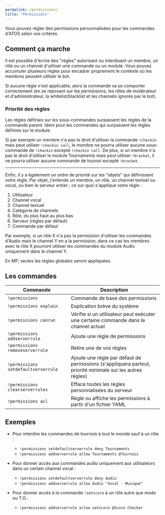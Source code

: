 ```yaml
---
permalink: /permissions/
title: "Permissions"
---
```


Vous pouvez régler des permissions personnalisées pour les commandes d'ATOS selon vos critères.

## Comment ça marche

Il est possible d'écrire des "règles" autorisant ou interdisant un membre, un rôle ou un channel d'utiliser une commande ou un module. Vous pouvez accumuler plusieurs règles pour encadrer proprement le contexte où les membres peuvent utiliser le bot.

Si aucune règle n'est applicable, alors la commande va se comporter correctement (en se reposant sur les permissions, les rôles de modérateur et d'administrateur, la whitelist/blacklist et les channels ignorés par le bot).

### Priorité des règles

Les règles définies sur les sous-commandes surpassent les règles de la commande parent. Idem pour les commandes qui surpassent les règles définies sur le module.

Si par exemple un membre n'a pas le droit d'utiliser la commande `!checkin` mais peut utiliser `!checkin call`, le membre ne pourra utiliser aucune sous-commande de `!checkin` excepté `!checkin call`. De plus, si un membre n'a pas le droit d'utiliser le module Tournaments mais peut utiliser `!bracket`, il ne pourra utiliser aucune commande de tournoi excepté `!bracket`.

----

Enfin, il y a également un ordre de priorité sur les "objets" qui définissent votre règle. Par objet, j'entends un membre, un rôle, un channel textuel ou vocal, ou bien le serveur entier ; ce sur quoi s'applique votre règle :

1. Utilisateur
2. Channel vocal
3. Channel textuel
4. Catégorie de channels
5. Rôle, du plus haut au plus bas
6. Serveur (règles par défaut)
7. Commande par défaut

Par exemple, si un rôle X n'a pas la permission d'utiliser les commandes d'Audio mais le channel Y en a la permission, dans ce cas les membres avec le rôle X pourront utiliser les commandes du module Audio uniquement dans le channel Y.

En MP, seules les règles globales seront appliquées.

## Les commandes

| Commande                            | Description                                                                                                |
| ----------------------------------- | ---------------------------------------------------------------------------------------------------------- |
| `!permissions`                      | Commande de base des permissions                                                                           |
| `!permissions explain`              | Explication brève du système                                                                               |
| `!permissions canrun`               | Vérifie si un utilisateur peut exécuter une certaine commande dans le channel actuel                       |
| `!permissions addserverrule`        | Ajoute une règle de permissions                                                                            |
| `!permissions removeserverrule`     | Retire une de vos règles                                                                                   |
| `!permissions setdefaultserverrule` | Ajoute une règle par défaut de permissions (s'appliquera partout, priorité minimale sur les autres règles) |
| `!permissions clearserverrules`     | Efface toutes les règles personnalisées du serveur                                                         |
| `!permissions acl`                  | Règle ou affiche les permissions à partir d'un fichier YAML                                                |

## Exemples

- Pour interdire les commandes de tournois à tout le monde sauf à un rôle :
  
  - `!permissions setdefaultserverrule deny Tournaments`
  - `!permissions addserverrule allow Tournaments @Tournois`

- Pour donner accès aux commandes audio uniquement aux utilisateurs dans un certain channel vocal :
  
  - `!permissions setdefaultserverrule deny Audio`
  - `!permissions addserverrule allow Audio "Vocal - Musique"`

- Pour donner accès à la commande `!setscore` à un rôle autre que modo ou T.O.:

  - `!permissions addserverrule allow setscore @Score Checker`
